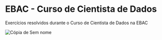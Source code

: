 # EBAC - Curso de Cientista de Dados
 Exercícios resolvidos durante o Curso de Cientista de Dados na EBAC




![Cópia de Sem nome](https://user-images.githubusercontent.com/72770754/187580848-8bc48338-9429-43b6-b999-1e1ffbd14845.gif)

